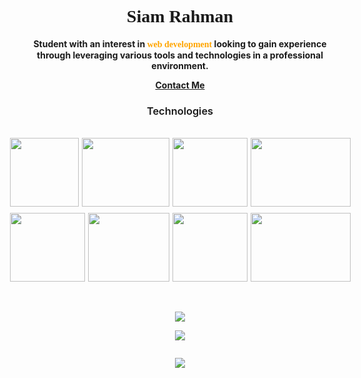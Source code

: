 <h1 align="center" style="font-family:Serif; text-align:center">Siam Rahman</h1>

<div align="center">

**Student with an interest in <span style="color:orange;font-family:Serif">web development</span> looking to gain experience through leveraging various tools and technologies in a professional environment.**

</div>

<div align="center">

  **[Contact Me](mailto:siamr902@gmail.com)**

</div>

<h3 align="center" style="text-align:center;font-weight:600">Technologies</h3>

<br/>

<div align="center" style="display:flex;justify-content:center;gap:5px;">

<img src="https://upload.wikimedia.org/wikipedia/commons/thumb/f/f5/Typescript.svg/480px-Typescript.svg.png" style="width:110px;height:110px;">

<img src="https://res.cloudinary.com/practicaldev/image/fetch/s--0ca-E1mS--/c_imagga_scale,f_auto,fl_progressive,h_900,q_auto,w_1600/https://dev-to-uploads.s3.amazonaws.com/uploads/articles/xedb93rflxd23rgft0y2.jpeg" style="width:140px;height:110px">

<img src="https://res.cloudinary.com/arcjet-media/image/upload/v1608734952/z8hzeszc9eb3sp3vp3qc.jpg" style="width:120px;height:110px">

<img src="https://storage.googleapis.com/prd-engineering-asset/2021/12/e46ebeca-react-logo.png" style="width:160px;height:110px">


</div>

<div align="center" style="display:flex;justify-content:center;gap:5px;margin-top:10px;">

<img src="https://upload.wikimedia.org/wikipedia/commons/thumb/2/29/Postgresql_elephant.svg/1200px-Postgresql_elephant.svg.png" style="width:120px;height:110px">

<img src="https://avatars.githubusercontent.com/u/17219288?s=280&v=4" style="width:130px;height:110px">

<img src="https://upload.wikimedia.org/wikipedia/commons/thumb/1/17/GraphQL_Logo.svg/1200px-GraphQL_Logo.svg.png" style="width:120px;height:110px">

<img src="https://img2.wallspic.com/previews/0/0/3/3/6/163300/163300-python-programming_language-standing-icon-java-500x.jpg" style="width:160px;height:110px">

</div>

<br/>
<br/>

<div align="center">

[![](https://github-readme-stats.vercel.app/api?username=siamr902&show_icons=true&theme=dark)](https://github.com/siamr902/github-readme-stats)

</div>


<div align="center">

[![](https://streak-stats.demolab.com/?user=siamr902&theme=dark)](https://git.io/streak-stats)


</div>




<div align="center" style="display:flex;justify-content:center">

[![](https://github-readme-stats.vercel.app/api/top-langs/?username=siamr902&theme=dark)](https://github.com/siamr902/github-readme-stats)


</div>
